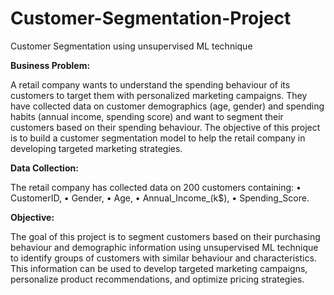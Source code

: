 # Customer-Segmentation-Project
Customer Segmentation using unsupervised ML technique

**Business Problem:**

A retail company wants to understand the spending behaviour of its customers to target them with personalized marketing campaigns. They have collected data on customer demographics (age, gender) and spending habits (annual income, spending score) and want to segment their customers based on their spending behaviour. The objective of this project is to build a customer segmentation model to help the retail company in developing targeted marketing strategies.

**Data Collection:**

The retail company has collected data on 200 customers containing:
• CustomerID, 
• Gender, 
• Age, 
• Annual_Income_(k$), 
• Spending_Score.

**Objective:**

The goal of this project is to segment customers based on their purchasing behaviour and demographic information using unsupervised ML 
technique to identify groups of customers with similar behaviour and characteristics. This information can be used to develop targeted marketing
campaigns, personalize product recommendations, and optimize pricing strategies.

